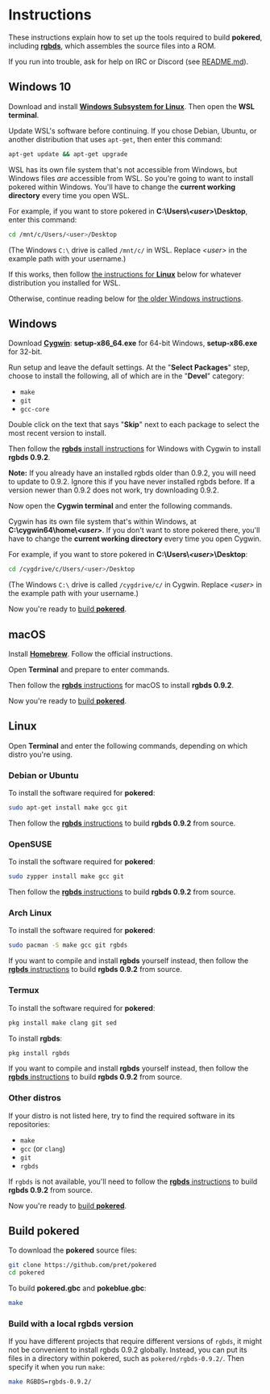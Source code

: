 # Instructions

These instructions explain how to set up the tools required to build **pokered**, including [**rgbds**](https://github.com/gbdev/rgbds), which assembles the source files into a ROM.

If you run into trouble, ask for help on IRC or Discord (see [README.md](README.md)).


## Windows 10

Download and install [**Windows Subsystem for Linux**](https://docs.microsoft.com/en-us/windows/wsl/install-win10). Then open the **WSL terminal**.

Update WSL's software before continuing. If you chose Debian, Ubuntu, or another distribution that uses `apt-get`, then enter this command:

```bash
apt-get update && apt-get upgrade
```

WSL has its own file system that's not accessible from Windows, but Windows files *are* accessible from WSL. So you're going to want to install pokered within Windows. You'll have to change the **current working directory** every time you open WSL.

For example, if you want to store pokered in **C:\Users\\*\<user>*\Desktop**, enter this command:

```bash
cd /mnt/c/Users/<user>/Desktop
```

(The Windows `C:\` drive is called `/mnt/c/` in WSL. Replace *\<user>* in the example path with your username.)

If this works, then follow [the instructions for **Linux**](#linux) below for whatever distribution you installed for WSL.

Otherwise, continue reading below for [the older Windows instructions](#windows).


## Windows

Download [**Cygwin**](http://cygwin.com/install.html): **setup-x86_64.exe** for 64-bit Windows, **setup-x86.exe** for 32-bit.

Run setup and leave the default settings. At the "**Select Packages**" step, choose to install the following, all of which are in the "**Devel**" category:

- `make`
- `git`
- `gcc-core`

Double click on the text that says "**Skip**" next to each package to select the most recent version to install.

Then follow the [**rgbds** install instructions](https://rgbds.gbdev.io/install#pre-built) for Windows with Cygwin to install **rgbds 0.9.2**.

**Note:** If you already have an installed rgbds older than 0.9.2, you will need to update to 0.9.2. Ignore this if you have never installed rgbds before. If a version newer than 0.9.2 does not work, try downloading 0.9.2.

Now open the **Cygwin terminal** and enter the following commands.

Cygwin has its own file system that's within Windows, at **C:\cygwin64\home\\*\<user>***. If you don't want to store pokered there, you'll have to change the **current working directory** every time you open Cygwin.

For example, if you want to store pokered in **C:\Users\\*\<user>*\Desktop**:

```bash
cd /cygdrive/c/Users/<user>/Desktop
```

(The Windows `C:\` drive is called `/cygdrive/c/` in Cygwin. Replace *\<user>* in the example path with your username.)

Now you're ready to [build **pokered**](#build-pokered).


## macOS

Install [**Homebrew**](https://brew.sh/). Follow the official instructions.

Open **Terminal** and prepare to enter commands.

Then follow the [**rgbds** instructions](https://rgbds.gbdev.io/install#pre-built) for macOS to install **rgbds 0.9.2**.

Now you're ready to [build **pokered**](#build-pokered).


## Linux

Open **Terminal** and enter the following commands, depending on which distro you're using.

### Debian or Ubuntu

To install the software required for **pokered**:

```bash
sudo apt-get install make gcc git
```

Then follow the [**rgbds** instructions](https://rgbds.gbdev.io/install#building-from-source) to build **rgbds 0.9.2** from source.

### OpenSUSE

To install the software required for **pokered**:

```bash
sudo zypper install make gcc git
```

Then follow the [**rgbds** instructions](https://rgbds.gbdev.io/install#building-from-source) to build **rgbds 0.9.2** from source.

### Arch Linux

To install the software required for **pokered**:

```bash
sudo pacman -S make gcc git rgbds
```

If you want to compile and install **rgbds** yourself instead, then follow the [**rgbds** instructions](https://rgbds.gbdev.io/install#building-from-source) to build **rgbds 0.9.2** from source.

### Termux

To install the software required for **pokered**:

```bash
pkg install make clang git sed
```

To install **rgbds**:

```bash
pkg install rgbds
```

If you want to compile and install **rgbds** yourself instead, then follow the [**rgbds** instructions](https://rgbds.gbdev.io/install#building-from-source) to build **rgbds 0.9.2** from source.

### Other distros

If your distro is not listed here, try to find the required software in its repositories:

- `make`
- `gcc` (or `clang`)
- `git`
- `rgbds`

If `rgbds` is not available, you'll need to follow the [**rgbds** instructions](https://rgbds.gbdev.io/install#building-from-source) to build **rgbds 0.9.2** from source.

Now you're ready to [build **pokered**](#build-pokered).


## Build pokered

To download the **pokered** source files:

```bash
git clone https://github.com/pret/pokered
cd pokered
```

To build **pokered.gbc** and **pokeblue.gbc**:

```bash
make
```

### Build with a local rgbds version

If you have different projects that require different versions of `rgbds`, it might not be convenient to install rgbds 0.9.2 globally. Instead, you can put its files in a directory within pokered, such as `pokered/rgbds-0.9.2/`. Then specify it when you run `make`:

```bash
make RGBDS=rgbds-0.9.2/
```
